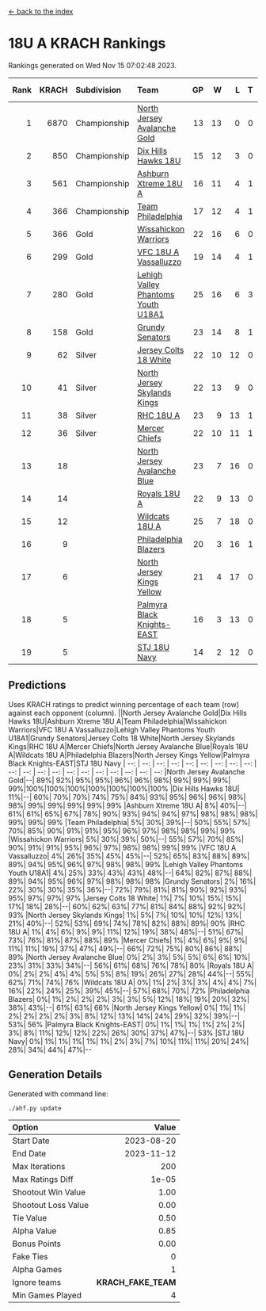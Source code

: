 [<- back to the index](readme.md)
# 18U A KRACH Rankings
Rankings generated on Wed Nov 15 07:02:48 2023.

Rank|KRACH|Subdivision|Team|GP|W|L|T|OTW|OTL|SoS|Exp Wins|Win Diff
---:|---:|:---|:---|---:|---:|---:|---:|---:|---:|---:|---:|---:
1|6870|Championship|[North Jersey Avalanche Gold](https://gamesheetstats.com/seasons/3659/teams/140737/schedule)|13|13|0|0|0|0|91|13.8|-0.0
2|850|Championship|[Dix Hills Hawks 18U](https://gamesheetstats.com/seasons/3659/teams/140731/schedule)|15|12|3|0|1|0|597|12.9|0.0
3|561|Championship|[Ashburn Xtreme 18U A](https://gamesheetstats.com/seasons/3659/teams/140730/schedule)|16|11|4|1|1|0|255|12.4|0.0
4|366|Championship|[Team Philadelphia](https://gamesheetstats.com/seasons/3659/teams/140745/schedule)|17|12|4|1|0|0|222|13.4|0.0
5|366|Gold|[Wissahickon Warriors](https://gamesheetstats.com/seasons/3659/teams/140748/schedule)|22|16|6|0|0|0|221|16.9|0.0
6|299|Gold|[VFC 18U A Vassalluzzo](https://gamesheetstats.com/seasons/3659/teams/140746/schedule)|19|14|4|1|2|1|144|15.4|0.0
7|280|Gold|[Lehigh Valley Phantoms Youth U18A1](https://gamesheetstats.com/seasons/3659/teams/140734/schedule)|25|16|6|3|0|0|193|18.4|0.0
8|158|Gold|[Grundy Senators](https://gamesheetstats.com/seasons/3659/teams/140732/schedule)|23|14|8|1|0|0|198|15.4|0.0
9|62|Silver|[Jersey Colts 18 White](https://gamesheetstats.com/seasons/3659/teams/140733/schedule)|22|10|12|0|0|2|1023|10.9|0.0
10|41|Silver|[North Jersey Skylands Kings](https://gamesheetstats.com/seasons/3659/teams/140739/schedule)|22|13|9|0|1|1|949|13.9|0.0
11|38|Silver|[RHC 18U A](https://gamesheetstats.com/seasons/3659/teams/140742/schedule)|23|9|13|1|0|1|180|10.4|0.0
12|36|Silver|[Mercer Chiefs](https://gamesheetstats.com/seasons/3659/teams/140735/schedule)|22|10|11|1|0|1|670|11.4|0.0
13|18||[North Jersey Avalanche Blue](https://gamesheetstats.com/seasons/3659/teams/140736/schedule)|23|7|16|0|0|1|166|7.9|0.0
14|14||[Royals 18U A](https://gamesheetstats.com/seasons/3659/teams/140743/schedule)|22|9|13|0|1|0|112|9.9|0.0
15|12||[Wildcats 18U A](https://gamesheetstats.com/seasons/3659/teams/140747/schedule)|25|7|18|0|1|1|853|7.9|0.0
16|9||[Philadelphia Blazers](https://gamesheetstats.com/seasons/3659/teams/140741/schedule)|20|3|16|1|0|2|192|4.4|0.0
17|6||[North Jersey Kings Yellow](https://gamesheetstats.com/seasons/3659/teams/140738/schedule)|21|4|17|0|1|0|389|4.9|0.0
18|5||[Palmyra Black Knights-EAST](https://gamesheetstats.com/seasons/3659/teams/140740/schedule)|16|3|13|0|2|0|114|3.9|0.0
19|5||[STJ 18U Navy](https://gamesheetstats.com/seasons/3659/teams/140744/schedule)|14|2|12|0|0|0|119|2.9|0.0

## Predictions
Uses KRACH ratings to predict winning percentage of each team (row) against each opponent (column).
||North Jersey Avalanche Gold|Dix Hills Hawks 18U|Ashburn Xtreme 18U A|Team Philadelphia|Wissahickon Warriors|VFC 18U A Vassalluzzo|Lehigh Valley Phantoms Youth U18A1|Grundy Senators|Jersey Colts 18 White|North Jersey Skylands Kings|RHC 18U A|Mercer Chiefs|North Jersey Avalanche Blue|Royals 18U A|Wildcats 18U A|Philadelphia Blazers|North Jersey Kings Yellow|Palmyra Black Knights-EAST|STJ 18U Navy
| --: | --: | --: | --: | --: | --: | --: | --: | --: | --: | --: | --: | --: | --: | --: | --: | --: | --: | --: | --: 
|North Jersey Avalanche Gold|--| 89%| 92%| 95%| 95%| 96%| 96%| 98%| 99%| 99%| 99%| 99%|100%|100%|100%|100%|100%|100%|100%
|Dix Hills Hawks 18U| 11%|--| 60%| 70%| 70%| 74%| 75%| 84%| 93%| 95%| 96%| 96%| 98%| 98%| 99%| 99%| 99%| 99%| 99%
|Ashburn Xtreme 18U A|  8%| 40%|--| 61%| 61%| 65%| 67%| 78%| 90%| 93%| 94%| 94%| 97%| 98%| 98%| 98%| 99%| 99%| 99%
|Team Philadelphia|  5%| 30%| 39%|--| 50%| 55%| 57%| 70%| 85%| 90%| 91%| 91%| 95%| 96%| 97%| 98%| 98%| 99%| 99%
|Wissahickon Warriors|  5%| 30%| 39%| 50%|--| 55%| 57%| 70%| 85%| 90%| 91%| 91%| 95%| 96%| 97%| 98%| 98%| 99%| 99%
|VFC 18U A Vassalluzzo|  4%| 26%| 35%| 45%| 45%|--| 52%| 65%| 83%| 88%| 89%| 89%| 94%| 95%| 96%| 97%| 98%| 98%| 99%
|Lehigh Valley Phantoms Youth U18A1|  4%| 25%| 33%| 43%| 43%| 48%|--| 64%| 82%| 87%| 88%| 89%| 94%| 95%| 96%| 97%| 98%| 98%| 98%
|Grundy Senators|  2%| 16%| 22%| 30%| 30%| 35%| 36%|--| 72%| 79%| 81%| 81%| 90%| 92%| 93%| 95%| 97%| 97%| 97%
|Jersey Colts 18 White|  1%|  7%| 10%| 15%| 15%| 17%| 18%| 28%|--| 60%| 62%| 63%| 77%| 81%| 84%| 88%| 92%| 92%| 93%
|North Jersey Skylands Kings|  1%|  5%|  7%| 10%| 10%| 12%| 13%| 21%| 40%|--| 52%| 53%| 69%| 74%| 78%| 82%| 88%| 89%| 90%
|RHC 18U A|  1%|  4%|  6%|  9%|  9%| 11%| 12%| 19%| 38%| 48%|--| 51%| 67%| 73%| 76%| 81%| 87%| 88%| 89%
|Mercer Chiefs|  1%|  4%|  6%|  9%|  9%| 11%| 11%| 19%| 37%| 47%| 49%|--| 66%| 72%| 75%| 80%| 86%| 88%| 89%
|North Jersey Avalanche Blue|  0%|  2%|  3%|  5%|  5%|  6%|  6%| 10%| 23%| 31%| 33%| 34%|--| 56%| 61%| 68%| 76%| 78%| 80%
|Royals 18U A|  0%|  2%|  2%|  4%|  4%|  5%|  5%|  8%| 19%| 26%| 27%| 28%| 44%|--| 55%| 62%| 71%| 74%| 76%
|Wildcats 18U A|  0%|  1%|  2%|  3%|  3%|  4%|  4%|  7%| 16%| 22%| 24%| 25%| 39%| 45%|--| 57%| 68%| 70%| 72%
|Philadelphia Blazers|  0%|  1%|  2%|  2%|  2%|  3%|  3%|  5%| 12%| 18%| 19%| 20%| 32%| 38%| 43%|--| 61%| 63%| 66%
|North Jersey Kings Yellow|  0%|  1%|  1%|  2%|  2%|  2%|  2%|  3%|  8%| 12%| 13%| 14%| 24%| 29%| 32%| 39%|--| 53%| 56%
|Palmyra Black Knights-EAST|  0%|  1%|  1%|  1%|  1%|  2%|  2%|  3%|  8%| 11%| 12%| 12%| 22%| 26%| 30%| 37%| 47%|--| 53%
|STJ 18U Navy|  0%|  1%|  1%|  1%|  1%|  1%|  2%|  3%|  7%| 10%| 11%| 11%| 20%| 24%| 28%| 34%| 44%| 47%|--

## Generation Details

Generated with command line:
```
./ahf.py update
```

| Option | Value |
| :----- | ----: |
| Start Date | 2023-08-20 |
| End Date | 2023-11-12 |
| Max Iterations | 200 |
| Max Ratings Diff | 1e-05 |
| Shootout Win Value | 1.00 |
| Shootout Loss Value | 0.00 |
| Tie Value | 0.50 |
| Alpha Value | 0.85 |
| Bonus Points | 0.00 |
| Fake Ties | 0 |
| Alpha Games | 1 |
| Ignore teams | __KRACH_FAKE_TEAM__ |
| Min Games Played | 4 |

